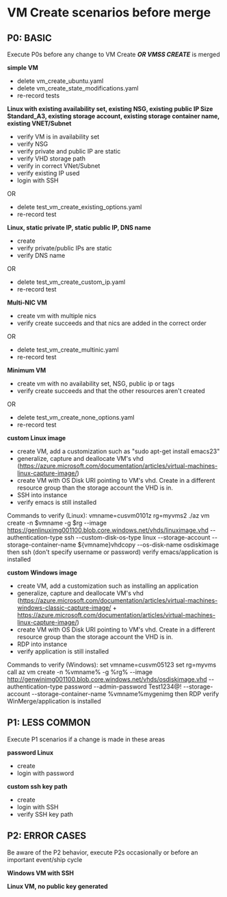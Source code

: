 # VM Create scenarios before merge #

## P0: BASIC ##
Execute P0s before any change to VM Create ***OR VMSS CREATE*** is merged

**simple VM**

 - delete vm_create_ubuntu.yaml
 - delete vm_create_state_modifications.yaml
 - re-record tests

**Linux with existing availability set, existing NSG, existing public IP
Size Standard_A3, existing storage account, existing storage container name, existing VNET/Subnet**

 - verify VM is in availability set
 - verify NSG
 - verify private and public IP are static
 - verify VHD storage path
 - verify in correct VNet/Subnet
 - verify existing IP used
 - login with SSH

 OR

 - delete test_vm_create_existing_options.yaml
 - re-record test

**Linux, static private IP, static public IP, DNS name**

 - create
 - verify private/public IPs are static
 - verify DNS name

 OR 

 - delete test_vm_create_custom_ip.yaml
 - re-record test

 **Multi-NIC VM**

 - create vm with multiple nics
 - verify create succeeds and that nics are added in the correct order

 OR

 - delete test_vm_create_multinic.yaml
 - re-record test

 **Minimum VM**

 - create vm with no availability set, NSG, public ip or tags
 - verify create succeeds and that the other resources aren't created

 OR

 - delete test_vm_create_none_options.yaml
 - re-record test

 **custom Linux image**

 - create VM, add a customization such as "sudo apt-get install emacs23"
 - generalize, capture and deallocate VM's vhd (https://azure.microsoft.com/documentation/articles/virtual-machines-linux-capture-image/)
 - create VM with OS Disk URI pointing to VM's vhd.  Create in a different resource group than
   the storage account the VHD is in.
 - SSH into instance
 - verify emacs is still installed

Commands to verify (Linux):
 vmname=cusvm0101z
 rg=myvms2
 ./az vm create -n $vmname -g $rg --image https://genlinuximg001100.blob.core.windows.net/vhds/linuximage.vhd --authentication-type ssh --custom-disk-os-type linux --storage-account <ID ending in genlinuximg001100> --storage-container-name ${vmname}vhdcopy --os-disk-name osdiskimage
 then 
 ssh <IPAddress> (don't specify username or password)
 verify emacs/application is installed

 **custom Windows image**

 - create VM, add a customization such as installing an application
 - generalize, capture and deallocate VM's vhd (https://azure.microsoft.com/documentation/articles/virtual-machines-windows-classic-capture-image/ + https://azure.microsoft.com/documentation/articles/virtual-machines-linux-capture-image/)
 - create VM with OS Disk URI pointing to VM's vhd.  Create in a different resource group than
   the storage account the VHD is in.
 - RDP into instance
 - verify application is still installed

Commands to verify (Windows):
 set vmname=cusvm05123
 set rg=myvms
 call az vm create -n %vmname% -g %rg% --image http://genwinimg001100.blob.core.windows.net/vhds/osdiskimage.vhd --authentication-type password --admin-password Test1234@! --storage-account <ID ending in genwinimg001100> --storage-container-name %vmname%mygenimg
 then
 RDP <IPAddress>
 verify WinMerge/application is installed

## P1: LESS COMMON ##
Execute P1 scenarios if a change is made in these areas

**password Linux**

 - create
 - login with password

**custom ssh key path**
 - create
 - login with SSH
 - verify SSH key path

## P2: ERROR CASES ##
Be aware of the P2 behavior, execute P2s occasionally or before an important event/ship cycle

**Windows VM with SSH**

**Linux VM, no public key generated**
